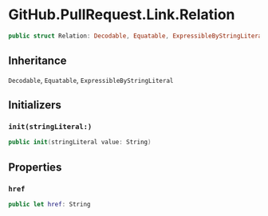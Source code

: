 # GitHub.PullRequest.Link.Relation

``` swift
public struct Relation: Decodable, Equatable, ExpressibleByStringLiteral 
```

## Inheritance

`Decodable`, `Equatable`, `ExpressibleByStringLiteral`

## Initializers

### `init(stringLiteral:)`

``` swift
public init(stringLiteral value: String) 
```

## Properties

### `href`

``` swift
public let href: String
```
